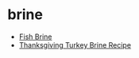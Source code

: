 # brine

 * [Fish Brine](index/f/fish-brine-51170430.json)
 * [Thanksgiving Turkey Brine Recipe](index/t/thanksgiving-turkey-brine-recipe.json)
